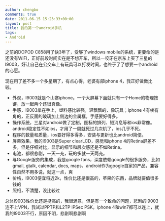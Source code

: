 ```yaml
---
author: chengbo
comments: true
date: 2011-06-15 15:23:33+00:00
layout: post
title: 我的第一个android手机
tags:
- Android
---
```


之前的DOPOD C858用了快3年了，受够了windows mobile的系统，更要命的是还没有WIFI，正好前段时间实在是不想开车，所以一咬牙在京东上买了三星的I9003，好让自己在公交车上有玩具可以打发时间，也终于了了想要一个android的心愿。

现在用了差不多一个多星期了，有点心得，老婆有部iphone 4，我正好做做比较。
	
  * 外观，I9003就是个山寨iphone，一个大屏幕下面就只有一个Home的物理按键，放一起两个还很真像。
  * 手感，I9003拿在手上，塑料感比较强，轻飘飘的，像玩具；iphone 4有棱有角的，正反面的玻璃加上侧边的金属框，手感要好得多。
  * 操作系统，三星对android做了定制，图标的排列、短消息等和ios非常像。android稳定性不如ios，才用了一周就死过几次机了，ios几乎不死。
  * 程序的数量和质量，ios要好得多得多，安装与更新也比android简便。
  * 屏幕效果，我的I9003是Super clearLCD，感觉和iphone 4的Retina屏差不多，但是仔细对比，显示的细节和层次感还是不如Retina。
  * 电池，都很悲剧，一天一充，玩的多就一天两充。
  * 与Google服务的集成，我是google fans，深度依赖google的很多服务，比如gmail, gtalk, calendar, docs, maps，android作为google自家的产品，兼容性自然不用多说，就这一点，爽
  * 价格，I9003便宜将近2k，性价比还是很高的，苹果的东西，品牌就要值很多钱的
  * 照相，不清楚，没比较过

总体I9003性价比还是挺高的，我很满意，但是有一个致命的问题，悲剧的I9003连不上VPN，我试过PPTP和L2TP IPSec PSK，iphone 4和win7都可以连上，就我的I9003不行，原因不明，悲剧啊悲剧啊
